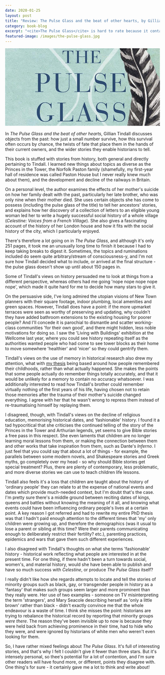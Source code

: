 ```yaml
---
date: 2020-01-25
layout: post
title: "Review: The Pulse Glass and the beat of other hearts, by Gillian Tindall"
category: book-blog
excerpt: "<cite>The Pulse Glass</cite> is hard to rate because it contained some really interesting stories and details, but I vehemently disagreed with the author in places."
featured-image: /images/the-pulse-glass.jpg
---
```


![The Pulse Glass](/images/the-pulse-glass.jpg)

In <cite>The Pulse Glass and the beat of other hearts</cite>, Gillian Tindall discusses objects from the past: how just a small number survive, how this survival often occurs by chance, the twists of fate that place them in the hands of their current owners, and the wider stories they enable historians to tell.

This book is stuffed with stories from history, both general and directly pertaining to Tindall. I learned new things about topics as diverse as the Princes in the Tower, the Norfolk Paston family (shamefully, my first-year hall of residence was called Paston House but I never really knew much about them), and the development and decline of the railways in Britain.

On a personal level, the author examines the effects of her mother's suicide on how her family dealt with the past, particularly her late brother, who was only nine when their mother died. She uses certain objects she has come to possess (including the pulse glass of the title) to tell her ancestors' stories, and explains how her discovery of a collection of letters to an eligible young woman led her to write a hugely successful social history of a whole village (<cite>Celestine: Voices from a French Village</cite>). She also gives a fascinating account of the history of her London house and how it fits with the social history of the city, which I particularly enjoyed.

There's therefore a lot going on in <cite>The Pulse Glass</cite>, and although it's only 251 pages, it took me an unusually long time to finish it because I had to keep taking breaks to digest it. Sometimes, the topics and ruminations included do seem quite arbitrary/stream of consciousness-y, and I'm not sure how Tindall decided what to include, or arrived at the final structure - the pulse glass doesn't show up until about 150 pages in.

Some of Tindall's views on history persuaded me to look at things from a different perspective, whereas others had me going 'nope nope nope nope nope', which made it quite hard for me to decide how many stars to give it.

On the persuasive side, I've long admired the utopian visions of New Town planners with their square footage, indoor plumbing, local amenities and green spaces. However, Tindall does have a point: if the more upmarket terraces were seen as worthy of preserving and updating, why couldn't they have added bathroom extensions to the existing housing for poorer people? And I'll concede it is parochial to dismantle and scatter working-class communities 'for their own good', and there might hidden, less noble motivations for doing so. I saw the 'Living with Buildings' exhibition at the Wellcome last year, where you could see history repeating itself as the authorities wanted people who had come to see tower blocks as their home to move somewhere 'healthier' and 'nicer' so they could gentrify them.

Tindall's views on the use of memory in historical research also drew my attention, what with [my thesis](http://repository.essex.ac.uk/22943/) being based around how people remembered their childhoods, rather than what actually happened. She makes the points that some people actually do remember things totally accurately, and that it would be unlikely for a memory to contain no accuracy whatsoever. I was additionally interested to read how Tindall's brother could remember virtually nothing of the first years of his life, having chosen not to retain those memories after the trauma of their mother's suicide changed everything. I agree with her that he wasn't wrong to repress them instead of re-traumatising himself by replaying them.

I disagreed, though, with Tindall's views on the decline of religious education, memorising historical dates, and 'fashionable' history. I found it a tad hypocritical that she criticises the continued telling of the story of the Princes in the Tower and Arthurian legends, yet seems to give Bible stories a free pass in this respect. She even laments that children are no longer learning moral lessons from them, or making the connection between them and other works that take inspiration from them, such as Dante's <cite>Inferno</cite>. I just feel that you could say that about a lot of things - for example, the parallels between some modern novels, and Shakespeare stories and Greek myths, go completely over my head - so why should Bible stories get special treatment? Plus, there are plenty of contemporary, less problematic, and more diverse stories we can use to teach children life lessons.

Tindall also feels it's a loss that children are taught about the history of 'ordinary people' they can relate to at the expense of national events and dates which provide much-needed context, but I'm doubt that's the case. I'm pretty sure there's a middle ground between reciting dates of kings, queens and battles without knowing the meaning of it all, and knowing what events could have been influencing ordinary people's lives at a certain point. A key reason I got referred and had to rewrite my entire PhD thesis was that I hadn't paid enough attention to the different times that 'my' only children were growing up, and therefore the demographics (was it usual to lose a parent or sibling at this time? Were their parents communicating enough to deliberately restrict their fertility? etc.), parenting practices, epidemics and wars that gave them such different experiences.

I also disagreed with Tindall's thoughts on what she terms 'fashionable' history - historical work reflecting what people are interested in at the present time. For one thing, if there hadn't been a turn towards social, women's, and material history, would she have been able to publish and have so much success with <cite>Celestine</cite>, or produce <cite>The Pulse Glass</cite> itself?

I really didn't like how she regards attempts to locate and tell the stories of minority groups such as black, gay, or transgender people in history as a 'fantasy' that makes such groups seem larger and more prominent than they really were. Her use of two examples - someone on TV misinterpreting the term 'strangers', and Mary Seacole describing herself as 'only a little brown' rather than black - didn't exactly convince me that the whole endeavour is a waste of time. I think she misses the point: historians are trying to rebalance the historical record by reporting that minority groups *were there*. The reason they've been invisible up to now is because they were held back from achieving prominence in their time, had to hide who they were, and were ignored by historians of white men who weren't even looking for them.

So, I have rather mixed feelings about <cite>The Pulse Glass</cite>. It's full of interesting stories, and that's why I felt I couldn't give it fewer than three stars. But it's intensely personal, so thee's potential for a lot of contention, and I'm sure other readers will have found more, or different, points they disagree with. One thing's for sure - it certainly gave me a lot to think and write about!
